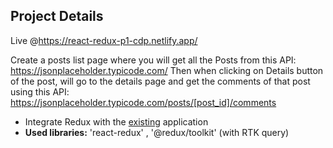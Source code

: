 ## Project Details
Live @https://react-redux-p1-cdp.netlify.app/

Create a posts list page where you will get all the Posts from this API: https://jsonplaceholder.typicode.com/
Then when clicking on Details button of the post, will go to the details page and get the comments of that post using this API: https://jsonplaceholder.typicode.com/posts/[post_id]/comments

+ Integrate Redux with the <a href="https://github.com/CDP-Rifat/react-project-1-CDP">existing</a> application
+ <b>Used libraries:</b> 'react-redux' , '@redux/toolkit' (with RTK query)
